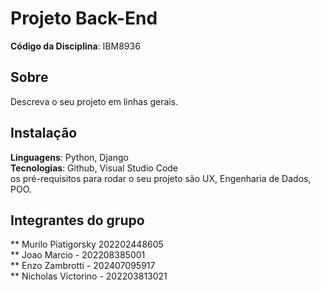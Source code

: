 # Projeto Back-End 

**Código da Disciplina**: IBM8936<br>

## Sobre 
Descreva o seu projeto em linhas gerais. 

## Instalação 
**Linguagens**: Python, Django<br>
**Tecnologias**: Github, Visual Studio Code<br>
 os pré-requisitos para rodar o seu projeto são UX, Engenharia de Dados, POO.

## Integrantes do grupo
** Murilo Piatigorsky 202202448605 <br>
** Joao Marcio - 202208385001 <br>
** Enzo Zambrotti - 202407095917 <br>
** Nicholas Victorino - 202203813021 <br>
